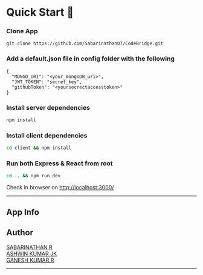 # Quick Start 🚀

### Clone App

```
git clone https://github.com/Sabarinathan07/CodeBridge.git
```

### Add a default.json file in config folder with the following

```
{
  "MONGO_URI": "<your_mongoDB_uri>",
  "JWT_TOKEN": "secret_key",
  "githubToken": "<yoursecrectaccesstoken>"
}
```

### Install server dependencies

```bash
npm install
```

### Install client dependencies

```bash
cd client && npm install
```

### Run both Express & React from root

```bash
cd .. && npm run dev
```

Check in browser on [http://localhost:3000/](http://localhost:3000/)

---

## App Info

## Author

[SABARINATHAN R](https://github.com/Sabarinathan07) <br/>
[ASHWIN KUMAR JK](https://github.com/Ash-Codename47) <br/>
[GANESH KUMAR R](https://github.com/jeekay24)

---


